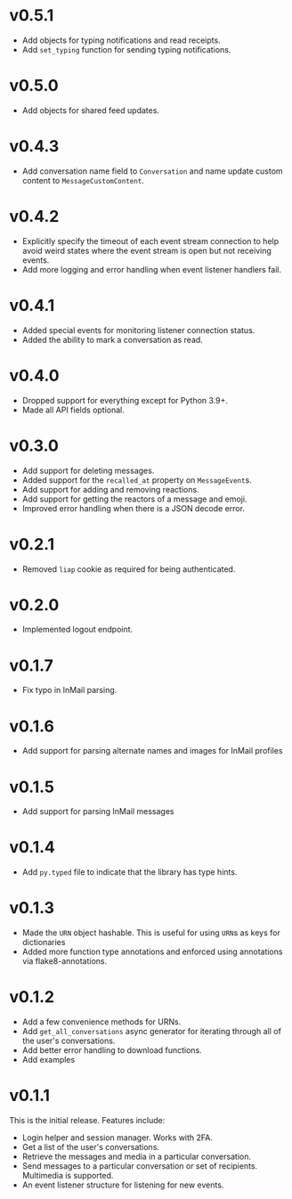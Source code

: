 # v0.5.1

* Add objects for typing notifications and read receipts.
* Add `set_typing` function for sending typing notifications.

# v0.5.0

* Add objects for shared feed updates.

# v0.4.3

* Add conversation name field to `Conversation` and name update custom content
  to `MessageCustomContent`.

# v0.4.2

* Explicitly specify the timeout of each event stream connection to help avoid
  weird states where the event stream is open but not receiving events.
* Add more logging and error handling when event listener handlers fail.

# v0.4.1

* Added special events for monitoring listener connection status.
* Added the ability to mark a conversation as read.

# v0.4.0

* Dropped support for everything except for Python 3.9+.
* Made all API fields optional.

# v0.3.0

* Add support for deleting messages.
* Added support for the `recalled_at` property on `MessageEvent`s.
* Add support for adding and removing reactions.
* Add support for getting the reactors of a message and emoji.
* Improved error handling when there is a JSON decode error.

# v0.2.1

* Removed `liap` cookie as required for being authenticated.

# v0.2.0

* Implemented logout endpoint.

# v0.1.7

* Fix typo in InMail parsing.

# v0.1.6

* Add support for parsing alternate names and images for InMail profiles

# v0.1.5

* Add support for parsing InMail messages

# v0.1.4

* Add `py.typed` file to indicate that the library has type hints.

# v0.1.3

* Made the `URN` object hashable. This is useful for using `URN`s as keys for
  dictionaries
* Added more function type annotations and enforced using annotations via
  flake8-annotations.

# v0.1.2

* Add a few convenience methods for URNs.
* Add `get_all_conversations` async generator for iterating through all of the
  user's conversations.
* Add better error handling to download functions.
* Add examples

# v0.1.1

This is the initial release. Features include:

* Login helper and session manager. Works with 2FA.
* Get a list of the user's conversations.
* Retrieve the messages and media in a particular conversation.
* Send messages to a particular conversation or set of recipients. Multimedia is
  supported.
* An event listener structure for listening for new events.
